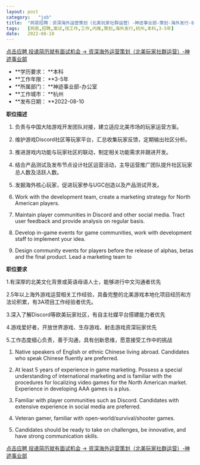 ```yaml
---
layout:	post
category:	"job"
title:	"网易招聘：资深海外运营策划（北美玩家社群运营）-神迹事业部-策划-海外发行-杭州本科3-5年"
tags:	[网易,招聘,面试,找工作,工作,内推,策划,海外发行,杭州,本科,3-5年]
date:	2022-08-10
---
```


[点击应聘 投递简历就有面试机会 ->  资深海外运营策划（北美玩家社群运营）-神迹事业部](http://mobile.bole.netease.com/bole/boleDetail?id=37672&employeeId=346f03c3cda5f04c&key=all)



- **学历要求： **本科
- **工作年限： **3-5年
- **所属部门： **神迹事业部-办公室
- **工作城市： **杭州
- **发布日期： **2022-08-10



**职位描述**

1. 负责与中国大陆游戏开发团队对接，建立适应北美市场的玩家运营方案。 

2. 维护游戏Discord社区等玩家平台，汇总收集玩家反馈，定期输出社区分析。

3. 推进游戏内功能与玩家社区的联动，制定相关功能需求并跟进开发。

4. 结合产品测试及发布节点设计社区运营活动，主导运营推广团队提升社区玩家总人数及活跃人数。

5. 发掘海外核心玩家，促进玩家参与UGC创造以及产品测试开发。



1. Work with the development team, create a marketing strategy for North American players.

2. Maintain player communities in Discord and other social media. Tract user feedback and provide analysis on regular basis.

3. Develop in-game events for game communities, work with development staff to implement your idea.

4. Design community events for players before the release of alphas, betas and the final product. Lead a marketing team to 





**职位要求**

1.有深厚的北美文化背景或英语母语人士，能够进行中文沟通者优先 

2.5年以上海外游戏运营相关工作经验，具备完整的北美游戏本地化项目经历和方法论积累，有3A项目工作经验者优先。 

3.深入了解Discord等欧美玩家社区，有自主社媒平台搭建能力者优先 

4.游戏爱好者，开放世界游戏、生存游戏、射击游戏资深玩家优先 

5.工作态度细心负责，善于沟通，具有创新思维，愿意接受工作中的挑战



1. Native speakers of English or ethnic Chinese living abroad. Candidates who speak Chinese fluently are preferred.

2. At least 5 years of experience in game marketing. Possess a special understanding of international marketing and is familiar with the procedures for localizing video games for the North American market. Experience in developing AAA games is a plus.

3. Familiar with player communities such as Discord. Candidates with extensive experience in social media are preferred.

4. Veteran gamer, familiar with open-world/survival/shooter games.

5. Candidates should be ready to take on challenges, be innovative, and have strong communication skills.



[点击应聘 投递简历就有面试机会 ->  资深海外运营策划（北美玩家社群运营）-神迹事业部](http://mobile.bole.netease.com/bole/boleDetail?id=37672&employeeId=346f03c3cda5f04c&key=all)